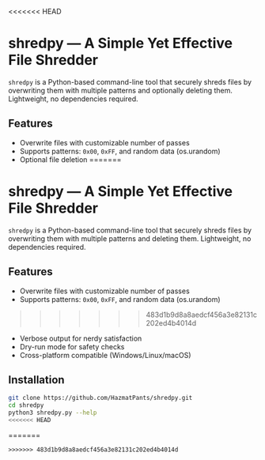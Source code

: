 <<<<<<< HEAD
# shredpy — A Simple Yet Effective File Shredder

`shredpy` is a Python-based command-line tool that securely shreds files by overwriting them with multiple patterns and optionally deleting them. Lightweight, no dependencies required.
## Features
- Overwrite files with customizable number of passes
- Supports patterns: `0x00`, `0xFF`, and random data (os.urandom)
- Optional file deletion
=======
 # shredpy — A Simple Yet Effective File Shredder

`shredpy` is a Python-based command-line tool that securely shreds files by overwriting them with multiple patterns and deleting them. Lightweight, no dependencies required.
## Features
- Overwrite files with customizable number of passes
- Supports patterns: `0x00`, `0xFF`, and random data (os.urandom)
>>>>>>> 483d1b9d8a8aedcf456a3e82131c202ed4b4014d
- Verbose output for nerdy satisfaction
- Dry-run mode for safety checks
- Cross-platform compatible (Windows/Linux/macOS)

## Installation

```bash
git clone https://github.com/HazmatPants/shredpy.git
cd shredpy
python3 shredpy.py --help
<<<<<<< HEAD
```
=======
```
>>>>>>> 483d1b9d8a8aedcf456a3e82131c202ed4b4014d
